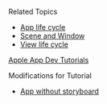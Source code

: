 Related Topics
* [App life cycle](https://developer.apple.com/documentation/uikit/app-and-environment)
* [Scene and Window](https://developer.apple.com/documentation/uikit/scenes)
* [View life cycle](https://developer.apple.com/documentation/uikit/displaying-and-managing-views-with-a-view-controller)

[Apple App Dev Tutorials](https://developer.apple.com/tutorials/app-dev-training/getting-started-with-today)

Modifications for Tutorial
* [App without storyboard](https://paigeshin1991.medium.com/uikit-start-your-project-without-storyboard-in-xcode-13-2-2f4c1d817536)